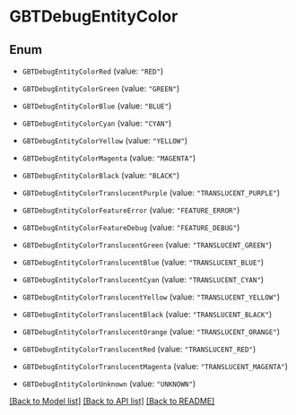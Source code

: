 # GBTDebugEntityColor

## Enum


* `GBTDebugEntityColorRed` (value: `"RED"`)

* `GBTDebugEntityColorGreen` (value: `"GREEN"`)

* `GBTDebugEntityColorBlue` (value: `"BLUE"`)

* `GBTDebugEntityColorCyan` (value: `"CYAN"`)

* `GBTDebugEntityColorYellow` (value: `"YELLOW"`)

* `GBTDebugEntityColorMagenta` (value: `"MAGENTA"`)

* `GBTDebugEntityColorBlack` (value: `"BLACK"`)

* `GBTDebugEntityColorTranslucentPurple` (value: `"TRANSLUCENT_PURPLE"`)

* `GBTDebugEntityColorFeatureError` (value: `"FEATURE_ERROR"`)

* `GBTDebugEntityColorFeatureDebug` (value: `"FEATURE_DEBUG"`)

* `GBTDebugEntityColorTranslucentGreen` (value: `"TRANSLUCENT_GREEN"`)

* `GBTDebugEntityColorTranslucentBlue` (value: `"TRANSLUCENT_BLUE"`)

* `GBTDebugEntityColorTranslucentCyan` (value: `"TRANSLUCENT_CYAN"`)

* `GBTDebugEntityColorTranslucentYellow` (value: `"TRANSLUCENT_YELLOW"`)

* `GBTDebugEntityColorTranslucentBlack` (value: `"TRANSLUCENT_BLACK"`)

* `GBTDebugEntityColorTranslucentOrange` (value: `"TRANSLUCENT_ORANGE"`)

* `GBTDebugEntityColorTranslucentRed` (value: `"TRANSLUCENT_RED"`)

* `GBTDebugEntityColorTranslucentMagenta` (value: `"TRANSLUCENT_MAGENTA"`)

* `GBTDebugEntityColorUnknown` (value: `"UNKNOWN"`)


[[Back to Model list]](../README.md#documentation-for-models) [[Back to API list]](../README.md#documentation-for-api-endpoints) [[Back to README]](../README.md)


